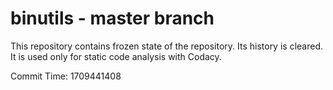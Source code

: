 # binutils - master branch

This repository contains frozen state of the repository.
Its history is cleared. It is used only for static code
analysis with Codacy.

Commit Time: 1709441408